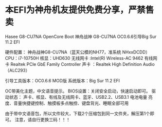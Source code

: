 # 本EFI为神舟机友提供免费分享，严禁售卖
Hasee G8-CU7NA OpenCore Boot
神舟战神 G8-CU7NA OC0.6.6引导Big Sur 11.2 EFI

硬件配置：
神舟战神G8-CU7NA（蓝天公模的NH77，准系统 NHxxDCDD）
CPU：i7-10750H
核显：UHD630
无线网卡 :Intel(R) Wireless-AC 9462
有线网卡 Realtek PCIe GbE Family Controller 
声卡 ：Realtek High Definition Audio（ALC293）

引导工具版本：OC0.6.6 MOD版
系统版本：Big Sur 11.2 EFI

OC带美化主题，中文语音提示。
BIOS设置：关闭安全启动，快速启动即可。
驱动状态：
声卡、核显、有线及无线网卡、蓝牙、USB2.2、USB3.1 电池电量
亮度、音量快捷键控制、触摸板多点触控、键盘背光、睡眠全部可用

由于带中文语音包，所以文件较大，下载2个压缩包到同一文件夹，解压第1个即可。
注意，请自行更换三码！！！
